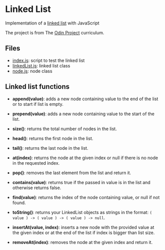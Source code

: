 # Linked List
Implementation of a [linked list](./src/linkedList.js) with JavaScript

The project is from The [Odin Project](https://www.theodinproject.com/lessons/javascript-recursion) curriculum.

## Files

- [index.js](index.js): script to test the linked list
- [linkedList.js](/src/linkedList.js): linked list class 
- [node.js](/src/node.js): node class


## Linked list functions

- **append(value)**: adds a new node containing value to the end of the list or to start if list is empty.

- **prepend(value)**: adds a new node containing value to the start of the list.

- **size()**: returns the total number of nodes in the list.

- **head()**: returns the first node in the list.
    
- **tail()**: returns the last node in the list.

- **at(index)**: returns the node at the given index or null if there is no node in the requested index.

- **pop()**: removes the last element from the list and return it.
    
- **contains(value)**: returns true if the passed in value is in the list and otherwise returns false.
    
- **find(value)**: returns the index of the node containing value, or null if not found.
    
- **toString()**: returns your LinkedList objects as strings in the format: ``( value ) -> ( value ) -> ( value ) -> null``.

- **insertAt(value, index)**: inserts a new node with the provided value at the given index or at the end of the list if index is bigger than list size.

- **removeAt(index)**: removes the node at the given index and return it.
